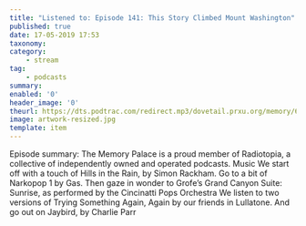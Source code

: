 ```yaml
---
title: "Listened to: Episode 141: This Story Climbed Mount Washington"
published: true
date: 17-05-2019 17:53
taxonomy:
category:
	- stream
tag:
	- podcasts
summary:
enabled: '0'
header_image: '0'
theurl: https://dts.podtrac.com/redirect.mp3/dovetail.prxu.org/memory/60f91171-9541-4560-bcc3-625c3d207bf1/thememorypalace.mp3
image: artwork-resized.jpg
template: item
---
```

 
Episode summary: The Memory Palace is a proud member of Radiotopia, a collective of independently owned and operated podcasts. Music We start off with a touch of Hills in the Rain, by Simon Rackham. Go to a bit of Narkopop 1 by Gas. Then gaze in wonder to Grofe’s Grand Canyon Suite: Sunrise, as performed by the Cincinatti Pops Orchestra We listen to two versions of Trying Something Again, Again by our friends in Lullatone. And go out on Jaybird, by Charlie Parr
